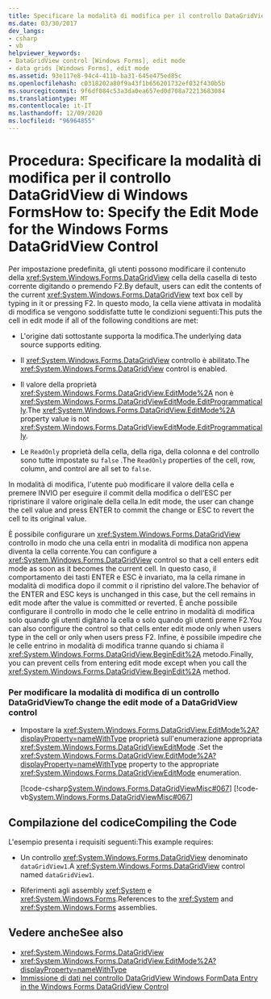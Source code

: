 ```yaml
---
title: Specificare la modalità di modifica per il controllo DataGridView
ms.date: 03/30/2017
dev_langs:
- csharp
- vb
helpviewer_keywords:
- DataGridView control [Windows Forms], edit mode
- data grids [Windows Forms], edit mode
ms.assetid: 93e117e8-94c4-411b-ba31-645e475ed85c
ms.openlocfilehash: c0318202a80f9a43f1b656201732ef032f430b5b
ms.sourcegitcommit: 9f6df084c53a3da0ea657ed0d708a72213683084
ms.translationtype: MT
ms.contentlocale: it-IT
ms.lasthandoff: 12/09/2020
ms.locfileid: "96964855"
---
```

# <a name="how-to-specify-the-edit-mode-for-the-windows-forms-datagridview-control"></a><span data-ttu-id="4112d-102">Procedura: Specificare la modalità di modifica per il controllo DataGridView di Windows Forms</span><span class="sxs-lookup"><span data-stu-id="4112d-102">How to: Specify the Edit Mode for the Windows Forms DataGridView Control</span></span>
<span data-ttu-id="4112d-103">Per impostazione predefinita, gli utenti possono modificare il contenuto della <xref:System.Windows.Forms.DataGridView> cella della casella di testo corrente digitando o premendo F2.</span><span class="sxs-lookup"><span data-stu-id="4112d-103">By default, users can edit the contents of the current <xref:System.Windows.Forms.DataGridView> text box cell by typing in it or pressing F2.</span></span> <span data-ttu-id="4112d-104">In questo modo, la cella viene attivata in modalità di modifica se vengono soddisfatte tutte le condizioni seguenti:</span><span class="sxs-lookup"><span data-stu-id="4112d-104">This puts the cell in edit mode if all of the following conditions are met:</span></span>  
  
- <span data-ttu-id="4112d-105">L'origine dati sottostante supporta la modifica.</span><span class="sxs-lookup"><span data-stu-id="4112d-105">The underlying data source supports editing.</span></span>  
  
- <span data-ttu-id="4112d-106">Il <xref:System.Windows.Forms.DataGridView> controllo è abilitato.</span><span class="sxs-lookup"><span data-stu-id="4112d-106">The <xref:System.Windows.Forms.DataGridView> control is enabled.</span></span>  
  
- <span data-ttu-id="4112d-107">Il valore della proprietà <xref:System.Windows.Forms.DataGridView.EditMode%2A> non è <xref:System.Windows.Forms.DataGridViewEditMode.EditProgrammatically>.</span><span class="sxs-lookup"><span data-stu-id="4112d-107">The <xref:System.Windows.Forms.DataGridView.EditMode%2A> property value is not <xref:System.Windows.Forms.DataGridViewEditMode.EditProgrammatically>.</span></span>  
  
- <span data-ttu-id="4112d-108">Le `ReadOnly` proprietà della cella, della riga, della colonna e del controllo sono tutte impostate su `false` .</span><span class="sxs-lookup"><span data-stu-id="4112d-108">The `ReadOnly` properties of the cell, row, column, and control are all set to `false`.</span></span>  
  
 <span data-ttu-id="4112d-109">In modalità di modifica, l'utente può modificare il valore della cella e premere INVIO per eseguire il commit della modifica o dell'ESC per ripristinare il valore originale della cella.</span><span class="sxs-lookup"><span data-stu-id="4112d-109">In edit mode, the user can change the cell value and press ENTER to commit the change or ESC to revert the cell to its original value.</span></span>  
  
 <span data-ttu-id="4112d-110">È possibile configurare un <xref:System.Windows.Forms.DataGridView> controllo in modo che una cella entri in modalità di modifica non appena diventa la cella corrente.</span><span class="sxs-lookup"><span data-stu-id="4112d-110">You can configure a <xref:System.Windows.Forms.DataGridView> control so that a cell enters edit mode as soon as it becomes the current cell.</span></span> <span data-ttu-id="4112d-111">In questo caso, il comportamento dei tasti ENTER e ESC è invariato, ma la cella rimane in modalità di modifica dopo il commit o il ripristino del valore.</span><span class="sxs-lookup"><span data-stu-id="4112d-111">The behavior of the ENTER and ESC keys is unchanged in this case, but the cell remains in edit mode after the value is committed or reverted.</span></span> <span data-ttu-id="4112d-112">È anche possibile configurare il controllo in modo che le celle entrino in modalità di modifica solo quando gli utenti digitano la cella o solo quando gli utenti preme F2.</span><span class="sxs-lookup"><span data-stu-id="4112d-112">You can also configure the control so that cells enter edit mode only when users type in the cell or only when users press F2.</span></span> <span data-ttu-id="4112d-113">Infine, è possibile impedire che le celle entrino in modalità di modifica tranne quando si chiama il <xref:System.Windows.Forms.DataGridView.BeginEdit%2A> metodo.</span><span class="sxs-lookup"><span data-stu-id="4112d-113">Finally, you can prevent cells from entering edit mode except when you call the <xref:System.Windows.Forms.DataGridView.BeginEdit%2A> method.</span></span>  
  
### <a name="to-change-the-edit-mode-of-a-datagridview-control"></a><span data-ttu-id="4112d-114">Per modificare la modalità di modifica di un controllo DataGridView</span><span class="sxs-lookup"><span data-stu-id="4112d-114">To change the edit mode of a DataGridView control</span></span>  
  
- <span data-ttu-id="4112d-115">Impostare la <xref:System.Windows.Forms.DataGridView.EditMode%2A?displayProperty=nameWithType> proprietà sull'enumerazione appropriata <xref:System.Windows.Forms.DataGridViewEditMode> .</span><span class="sxs-lookup"><span data-stu-id="4112d-115">Set the <xref:System.Windows.Forms.DataGridView.EditMode%2A?displayProperty=nameWithType> property to the appropriate <xref:System.Windows.Forms.DataGridViewEditMode> enumeration.</span></span>  
  
     [!code-csharp[System.Windows.Forms.DataGridViewMisc#067](~/samples/snippets/csharp/VS_Snippets_Winforms/System.Windows.Forms.DataGridViewMisc/CS/datagridviewmisc.cs#067)]
     [!code-vb[System.Windows.Forms.DataGridViewMisc#067](~/samples/snippets/visualbasic/VS_Snippets_Winforms/System.Windows.Forms.DataGridViewMisc/VB/datagridviewmisc.vb#067)]  
  
## <a name="compiling-the-code"></a><span data-ttu-id="4112d-116">Compilazione del codice</span><span class="sxs-lookup"><span data-stu-id="4112d-116">Compiling the Code</span></span>  
 <span data-ttu-id="4112d-117">L'esempio presenta i requisiti seguenti:</span><span class="sxs-lookup"><span data-stu-id="4112d-117">This example requires:</span></span>  
  
- <span data-ttu-id="4112d-118">Un controllo <xref:System.Windows.Forms.DataGridView> denominato `dataGridView1`.</span><span class="sxs-lookup"><span data-stu-id="4112d-118">A <xref:System.Windows.Forms.DataGridView> control named `dataGridView1`.</span></span>  
  
- <span data-ttu-id="4112d-119">Riferimenti agli assembly <xref:System> e <xref:System.Windows.Forms>.</span><span class="sxs-lookup"><span data-stu-id="4112d-119">References to the <xref:System> and <xref:System.Windows.Forms> assemblies.</span></span>  
  
## <a name="see-also"></a><span data-ttu-id="4112d-120">Vedere anche</span><span class="sxs-lookup"><span data-stu-id="4112d-120">See also</span></span>

- <xref:System.Windows.Forms.DataGridView>
- <xref:System.Windows.Forms.DataGridView.EditMode%2A?displayProperty=nameWithType>
- [<span data-ttu-id="4112d-121">Immissione di dati nel controllo DataGridView Windows Form</span><span class="sxs-lookup"><span data-stu-id="4112d-121">Data Entry in the Windows Forms DataGridView Control</span></span>](data-entry-in-the-windows-forms-datagridview-control.md)
